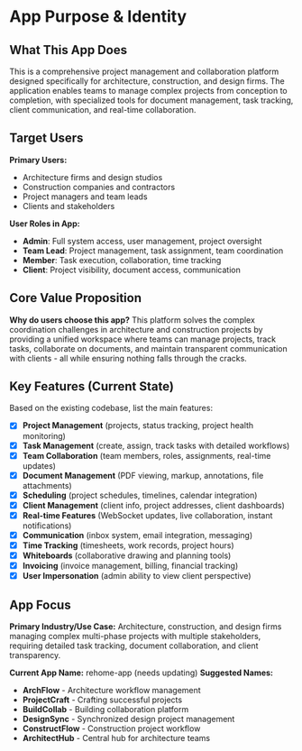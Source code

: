 # App Purpose & Identity

## What This App Does
This is a comprehensive project management and collaboration platform designed specifically for architecture, construction, and design firms. The application enables teams to manage complex projects from conception to completion, with specialized tools for document management, task tracking, client communication, and real-time collaboration.

## Target Users
**Primary Users:**
- Architecture firms and design studios
- Construction companies and contractors
- Project managers and team leads
- Clients and stakeholders

**User Roles in App:**
- **Admin**: Full system access, user management, project oversight
- **Team Lead**: Project management, task assignment, team coordination
- **Member**: Task execution, collaboration, time tracking
- **Client**: Project visibility, document access, communication

## Core Value Proposition
**Why do users choose this app?**
This platform solves the complex coordination challenges in architecture and construction projects by providing a unified workspace where teams can manage projects, track tasks, collaborate on documents, and maintain transparent communication with clients - all while ensuring nothing falls through the cracks.

## Key Features (Current State)
Based on the existing codebase, list the main features:
- [x] **Project Management** (projects, status tracking, project health monitoring)
- [x] **Task Management** (create, assign, track tasks with detailed workflows)
- [x] **Team Collaboration** (team members, roles, assignments, real-time updates)
- [x] **Document Management** (PDF viewing, markup, annotations, file attachments)
- [x] **Scheduling** (project schedules, timelines, calendar integration)
- [x] **Client Management** (client info, project addresses, client dashboards)
- [x] **Real-time Features** (WebSocket updates, live collaboration, instant notifications)
- [x] **Communication** (inbox system, email integration, messaging)
- [x] **Time Tracking** (timesheets, work records, project hours)
- [x] **Whiteboards** (collaborative drawing and planning tools)
- [x] **Invoicing** (invoice management, billing, financial tracking)
- [x] **User Impersonation** (admin ability to view client perspective)

## App Focus
**Primary Industry/Use Case:**
Architecture, construction, and design firms managing complex multi-phase projects with multiple stakeholders, requiring detailed task tracking, document collaboration, and client transparency.

**Current App Name:** rehome-app (needs updating)
**Suggested Names:** 
- **ArchFlow** - Architecture workflow management
- **ProjectCraft** - Crafting successful projects
- **BuildCollab** - Building collaboration platform
- **DesignSync** - Synchronized design project management
- **ConstructFlow** - Construction project workflow
- **ArchitectHub** - Central hub for architecture teams

